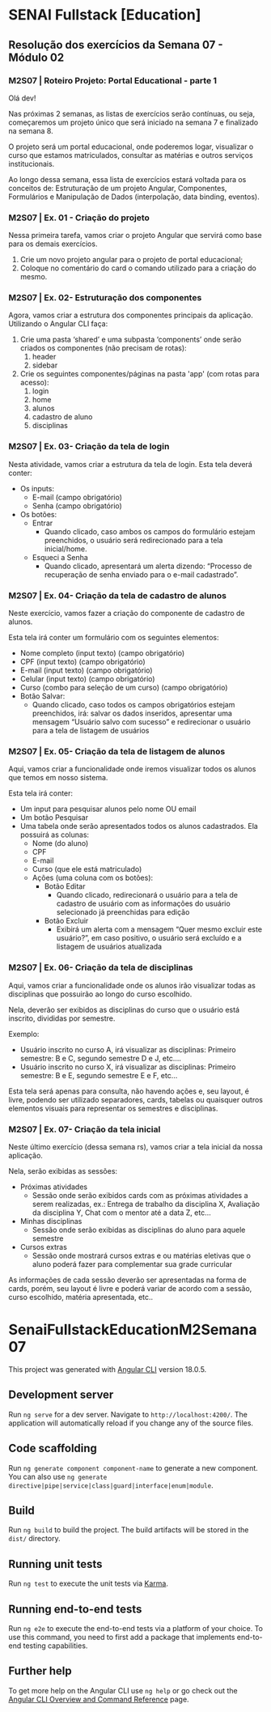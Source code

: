 # SENAI Fullstack [Education]

## Resolução dos exercícios da Semana 07 - Módulo 02

### M2S07 | Roteiro Projeto: Portal Educational - parte 1

Olá dev!

Nas próximas 2 semanas, as listas de exercícios serão contínuas, ou seja, começaremos um projeto único que será iniciado na semana 7 e finalizado na semana 8.

O projeto será um portal educacional, onde poderemos logar, visualizar o curso que estamos matriculados, consultar as matérias e outros serviços institucionais.

Ao longo dessa semana, essa lista de exercícios estará voltada para os conceitos de: Estruturação de um projeto Angular, Componentes, Formulários e Manipulação de Dados (interpolação, data binding, eventos).

### M2S07 | Ex. 01 - Criação do projeto

Nessa primeira tarefa, vamos criar o projeto Angular que servirá como base para os demais exercícios.

1. Crie um novo projeto angular para o projeto de portal educacional;
2. Coloque no comentário do card o comando utilizado para a criação do mesmo.

### M2S07 | Ex. 02- Estruturação dos componentes

Agora, vamos criar a estrutura dos componentes principais da aplicação. Utilizando o Angular CLI faça:

1. Crie uma pasta ‘shared’ e uma subpasta ‘components’ onde serão criados os componentes (não precisam de rotas):
   1. header
   2. sidebar
2. Crie os seguintes componentes/páginas na pasta 'app' (com rotas para acesso):
   1. login
   2. home
   3. alunos
   4. cadastro de aluno
   5. disciplinas

### M2S07 | Ex. 03- Criação da tela de login

Nesta atividade, vamos criar a estrutura da tela de login. Esta tela deverá conter:

- Os inputs:
  - E-mail (campo obrigatório)
  - Senha (campo obrigatório)
- Os botões:
  - Entrar
    - Quando clicado, caso ambos os campos do formulário estejam preenchidos, o usuário será redirecionado para a tela inicial/home.
  - Esqueci a Senha
    - Quando clicado, apresentará um alerta dizendo: “Processo de recuperação de senha enviado para o e-mail cadastrado”.

### M2S07 | Ex. 04- Criação da tela de cadastro de alunos

Neste exercício, vamos fazer a criação do componente de cadastro de alunos.

Esta tela irá conter um formulário com os seguintes elementos:

- Nome completo (input texto) (campo obrigatório)
- CPF (input texto) (campo obrigatório)
- E-mail (input texto) (campo obrigatório)
- Celular (input texto) (campo obrigatório)
- Curso (combo para seleção de um curso) (campo obrigatório)
- Botão Salvar:
  - Quando clicado, caso todos os campos obrigatórios estejam preenchidos, irá: salvar os dados inseridos, apresentar uma mensagem “Usuário salvo com sucesso” e redirecionar o usuário para a tela de listagem de usuários

### M2S07 | Ex. 05- Criação da tela de listagem de alunos

Aqui, vamos criar a funcionalidade onde iremos visualizar todos os alunos que temos em nosso sistema.

Esta tela irá conter:

- Um input para pesquisar alunos pelo nome OU email
- Um botão Pesquisar
- Uma tabela onde serão apresentados todos os alunos cadastrados. Ela possuirá as colunas:
  - Nome (do aluno)
  - CPF
  - E-mail
  - Curso (que ele está matriculado)
  - Ações (uma coluna com os botões):
    - Botão Editar
      - Quando clicado, redirecionará o usuário para a tela de cadastro de usuário com as informações do usuário selecionado já preenchidas para edição
    - Botão Excluir
      - Exibirá um alerta com a mensagem “Quer mesmo excluir este usuário?”, em caso positivo, o usuário será excluído e a listagem de usuários atualizada

### M2S07 | Ex. 06- Criação da tela de disciplinas

Aqui, vamos criar a funcionalidade onde os alunos irão visualizar todas as disciplinas que possuirão ao longo do curso escolhido.

Nela, deverão ser exibidos as disciplinas do curso que o usuário está inscrito, divididas por semestre.

Exemplo:

- Usuário inscrito no curso A, irá visualizar as disciplinas: Primeiro semestre: B e C, segundo semestre D e J, etc….
- Usuário inscrito no curso X, irá visualizar as disciplinas: Primeiro semestre: B e E, segundo semestre E e F, etc…

Esta tela será apenas para consulta, não havendo ações e, seu layout, é livre, podendo ser utilizado separadores, cards, tabelas ou quaisquer outros elementos visuais para representar os semestres e disciplinas.

### M2S07 | Ex. 07- Criação da tela inicial

Neste último exercício (dessa semana rs), vamos criar a tela inicial da nossa aplicação.

Nela, serão exibidas as sessões:

- Próximas atividades
  - Sessão onde serão exibidos cards com as próximas atividades a serem realizadas, ex.: Entrega de trabalho da disciplina X, Avaliação da disciplina Y, Chat com o mentor até a data Z, etc…
- Minhas disciplinas
  - Sessão onde serão exibidas as disciplinas do aluno para aquele semestre
- Cursos extras
  - Sessão onde mostrará cursos extras e ou matérias eletivas que o aluno poderá fazer para complementar sua grade curricular

As informações de cada sessão deverão ser apresentadas na forma de cards, porém, seu layout é livre e poderá variar de acordo com a sessão, curso escolhido, matéria apresentada, etc..

# SenaiFullstackEducationM2Semana07

This project was generated with [Angular CLI](https://github.com/angular/angular-cli) version 18.0.5.

## Development server

Run `ng serve` for a dev server. Navigate to `http://localhost:4200/`. The application will automatically reload if you change any of the source files.

## Code scaffolding

Run `ng generate component component-name` to generate a new component. You can also use `ng generate directive|pipe|service|class|guard|interface|enum|module`.

## Build

Run `ng build` to build the project. The build artifacts will be stored in the `dist/` directory.

## Running unit tests

Run `ng test` to execute the unit tests via [Karma](https://karma-runner.github.io).

## Running end-to-end tests

Run `ng e2e` to execute the end-to-end tests via a platform of your choice. To use this command, you need to first add a package that implements end-to-end testing capabilities.

## Further help

To get more help on the Angular CLI use `ng help` or go check out the [Angular CLI Overview and Command Reference](https://angular.dev/tools/cli) page.
